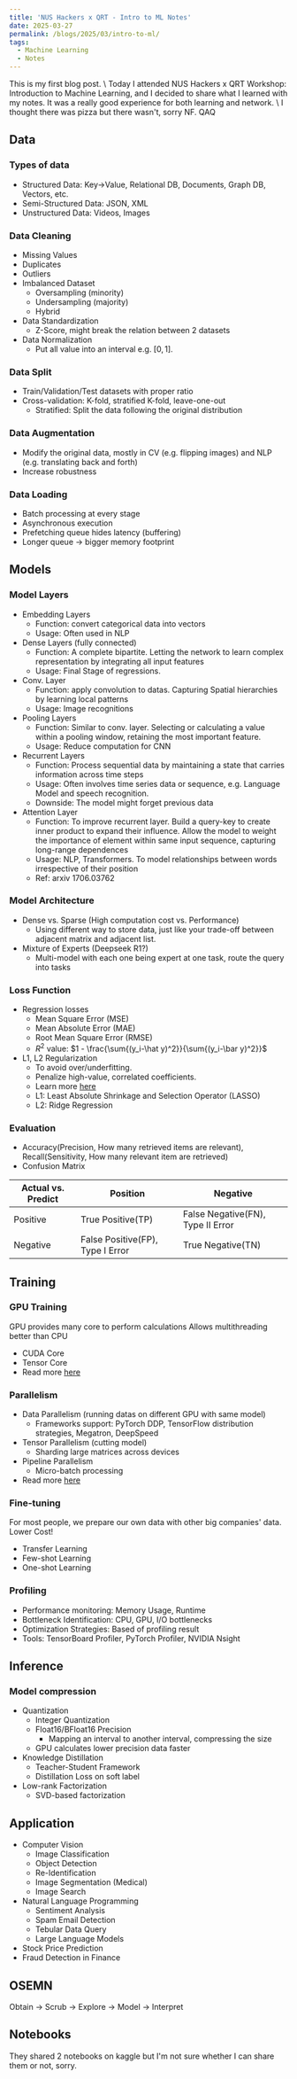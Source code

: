 ```yaml
---
title: 'NUS Hackers x QRT - Intro to ML Notes'
date: 2025-03-27
permalink: /blogs/2025/03/intro-to-ml/
tags:
  - Machine Learning
  - Notes
---
```

This is my first blog post. \\
Today I attended NUS Hackers x QRT Workshop: Introduction to Machine Learning, and I decided to share what I learned with my notes. It was a really good experience for both learning and network. \\
I thought there was pizza but there wasn't, sorry NF. QAQ
## Data
### Types of data
- Structured Data: Key->Value, Relational DB, Documents, Graph DB, Vectors, etc.
- Semi-Structured Data: JSON, XML
- Unstructured Data: Videos, Images
### Data Cleaning
- Missing Values
- Duplicates
- Outliers
- Imbalanced Dataset
	- Oversampling (minority)
	- Undersampling (majority)
	- Hybrid
- Data Standardization
	- Z-Score, might break the relation between 2 datasets
- Data Normalization
	- Put all value into an interval e.g. $[0, 1]$.
### Data Split
- Train/Validation/Test datasets with proper ratio
- Cross-validation: K-fold, stratified K-fold, leave-one-out
    - Stratified: Split the data following the original distribution
### Data Augmentation 
- Modify the original data, mostly in CV (e.g. flipping images) and NLP (e.g. translating back and forth)
- Increase robustness
### Data Loading
- Batch processing at every stage
- Asynchronous execution
- Prefetching queue hides latency (buffering)
- Longer queue $\rightarrow$ bigger memory footprint
## Models
### Model Layers
- Embedding Layers
	- Function: convert categorical data into vectors
	- Usage: Often used in NLP
- Dense Layers (fully connected)
	- Function: A complete bipartite. Letting the network to learn complex representation by integrating all input features
	- Usage: Final Stage of regressions.
- Conv. Layer
	- Function: apply convolution to datas. Capturing Spatial hierarchies by learning local patterns
	- Usage: Image recognitions
- Pooling Layers
	- Function: Similar to conv. layer. Selecting or calculating a value within a pooling window, retaining the most important feature.
	- Usage: Reduce computation for CNN
- Recurrent Layers
	- Function: Process sequential data by maintaining a state that carries information across time steps
	- Usage: Often involves time series data or sequence, e.g. Language Model and speech recognition.
	- Downside: The model might forget previous data
- Attention Layer
	- Function: To improve recurrent layer. Build a query-key to create inner product to expand their influence. Allow the model to weight the importance of element within same input sequence, capturing long-range dependences
	- Usage: NLP, Transformers. To model relationships between words irrespective of their position
	- Ref: arxiv 1706.03762
### Model Architecture
- Dense vs. Sparse (High computation cost vs. Performance)
	- Using different way to store data, just like your trade-off between adjacent matrix and adjacent list.
- Mixture of Experts (Deepseek R1?)
	- Multi-model with each one being expert at one task, route the query into tasks
### Loss Function
- Regression losses
	- Mean Square Error (MSE)
	- Mean Absolute Error (MAE)
	- Root Mean Square Error (RMSE)
	- $R^2$ value: $1 - \frac{\sum{(y_i-\hat y)^2}}{\sum{(y_i-\bar y)^2}}$ 
- L1, L2 Regularization
	- To avoid over/underfitting.
	- Penalize high-value, correlated coefficients.
	- Learn more [here](https://en.wikipedia.org/wiki/Regularization_(mathematics))
	- L1: Least Absolute Shrinkage and Selection Operator (LASSO)
    - L2: Ridge Regression
### Evaluation
- Accuracy(Precision, How many retrieved items are relevant), Recall(Sensitivity, How many relevant item are retrieved)
- Confusion Matrix

| Actual vs. Predict | Position                         | Negative                          |
| ------------------ | -------------------------------- | --------------------------------- |
| Positive           | True Positive(TP)                | False Negative(FN), Type II Error |
| Negative           | False Positive(FP), Type I Error | True Negative(TN)                 |
## Training
### GPU Training
GPU provides many core to perform calculations
Allows multithreading better than CPU
- CUDA Core
- Tensor Core
- Read more [here](https://www.nvidia.com/content/pdf/fermi_white_papers/p.glaskowsky_nvidia%27s_fermi-the_first_complete_gpu_architecture.pdf)
### Parallelism
- Data Parallelism (running datas on different GPU with same model)
	- Frameworks support: PyTorch DDP, TensorFlow distribution strategies, Megatron, DeepSpeed
- Tensor Parallelism (cutting model)
	- Sharding large matrices across devices
- Pipeline Parallelism
	- Micro-batch processing
- Read more [here](https://uvadlc-notebooks.readthedocs.io/en/latest/tutorial_notebooks/scaling/JAX/data_parallel_fsdp.html)
### Fine-tuning
For most people, we prepare our own data with other big companies' data.
Lower Cost!
- Transfer Learning
- Few-shot Learning
- One-shot Learning
### Profiling
- Performance monitoring: Memory Usage, Runtime
- Bottleneck Identification: CPU, GPU, I/O bottlenecks
- Optimization Strategies: Based of profiling result
- Tools: TensorBoard Profiler, PyTorch Profiler, NVIDIA Nsight
## Inference
### Model compression
- Quantization
	- Integer Quantization
	- Float16/BFloat16 Precision
		- Mapping an interval to another interval, compressing the size
	- GPU calculates lower precision data faster
- Knowledge Distillation
	- Teacher-Student Framework
	- Distillation Loss on soft label
- Low-rank Factorization
	- SVD-based factorization

## Application
- Computer Vision
    - Image Classification
    - Object Detection
    - Re-Identification
    - Image Segmentation (Medical)
    - Image Search
- Natural Language Programming
    - Sentiment Analysis
    - Spam Email Detection
    - Tebular Data Query
    - Large Language Models
- Stock Price Prediction
- Fraud Detection in Finance
## OSEMN
Obtain $\rightarrow$ Scrub $\rightarrow$ Explore $\rightarrow$ Model $\rightarrow$ Interpret
## Notebooks
They shared 2 notebooks on kaggle but I'm not sure whether I can share them or not, sorry.